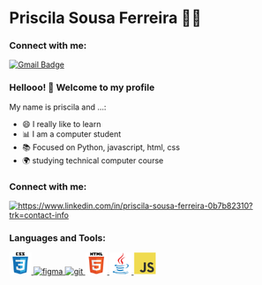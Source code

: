 
<!--

### Hi there 👋
**priscila-sousa-ferreira/priscila-sousa-ferreira** is a ✨ _special_ ✨ repository because its `README.md` (this file) appears on your GitHub profile.

Here are some ideas to get you started:


- 🌱 I’m currently learning ...
- 👯 I’m looking to collaborate on ...
- 🤔 I’m looking for help with ...
- 💬 Ask me about ...
- 📫 How to reach me: ...
- 😄 Pronouns: ...
- ⚡ Fun fact: ...
-->
# Priscila Sousa Ferreira :man_technologist:
<h3 align="left">Connect with me:</h3>
<p align="left">
</p>



[![Gmail Badge](https://img.shields.io/badge/-priscilasousaferreira31@gmail.com-6633cc?style=flat-square&logo=Gmail&logoColor=white&link=mailto:priscilasousaferreira31@gmail.com)](mailto:priscilasousaferreira31@gmail.com)



### Hellooo! 👋 Welcome to my profile

My name is priscila and ...:

 - 😄 I really like to learn
 - 📊 I am a computer student
 - 📚 Focused on Python, javascript, html, css
 - 🌍 studying technical computer course


<h3 align="left">Connect with me:</h3>
<p align="left">
<a href="https://www.linkedin.com/in/priscila-sousa-ferreira-0b7b82310?trk=contact-info" target="blank"><img align="center" src="https://raw.githubusercontent.com/rahuldkjain/github-profile-readme-generator/master/src/images/icons/Social/linked-in-alt.svg" alt="https://www.linkedin.com/in/priscila-sousa-ferreira-0b7b82310?trk=contact-info" height="30" width="40" /></a>
</p>

<h3 align="left">Languages and Tools:</h3>
<p align="left"> <a href="https://www.w3schools.com/css/" target="_blank" rel="noreferrer"> <img src="https://raw.githubusercontent.com/devicons/devicon/master/icons/css3/css3-original-wordmark.svg" alt="css3" width="40" height="40"/> </a> <a href="https://www.figma.com/" target="_blank" rel="noreferrer"> <img src="https://www.vectorlogo.zone/logos/figma/figma-icon.svg" alt="figma" width="40" height="40"/> </a> <a href="https://git-scm.com/" target="_blank" rel="noreferrer"> <img src="https://www.vectorlogo.zone/logos/git-scm/git-scm-icon.svg" alt="git" width="40" height="40"/> </a> <a href="https://www.w3.org/html/" target="_blank" rel="noreferrer"> <img src="https://raw.githubusercontent.com/devicons/devicon/master/icons/html5/html5-original-wordmark.svg" alt="html5" width="40" height="40"/> </a> <a href="https://www.java.com" target="_blank" rel="noreferrer"> <img src="https://raw.githubusercontent.com/devicons/devicon/master/icons/java/java-original.svg" alt="java" width="40" height="40"/> </a> <a href="https://developer.mozilla.org/en-US/docs/Web/JavaScript" target="_blank" rel="noreferrer"> <img src="https://raw.githubusercontent.com/devicons/devicon/master/icons/javascript/javascript-original.svg" alt="javascript" width="40" height="40"/> </a>    </p>


